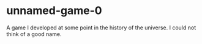 # unnamed-game-0
A game I developed at some point in the history of the universe. I could not think of a good name.
